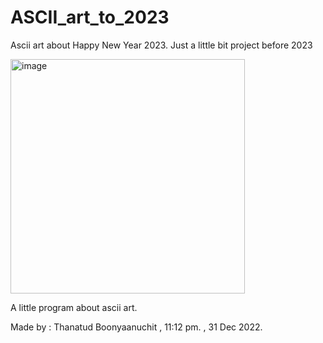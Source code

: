 # ASCII_art_to_2023
Ascii art about Happy New Year 2023. Just a little bit project before 2023

<img width="375" alt="image" src="https://user-images.githubusercontent.com/73384731/210149257-bb07c81f-ef1b-4b8e-9c61-9280112fbec7.png">

A little program about ascii art.

Made by : Thanatud Boonyaanuchit , 11:12 pm. , 31 Dec 2022.
